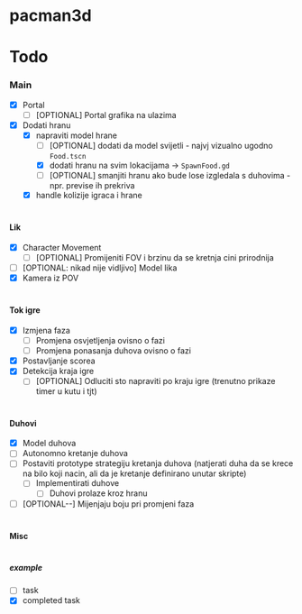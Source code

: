 # pacman3d

# Todo
### Main
- [x] Portal
  - [ ] [OPTIONAL] Portal grafika na ulazima
- [x] Dodati hranu
  - [x] napraviti model hrane
    - [ ] [OPTIONAL] dodati da model svijetli - najvj vizualno ugodno `Food.tscn`
    - [x] dodati hranu na svim lokacijama -> `SpawnFood.gd`
    - [ ] [OPTIONAL] smanjiti hranu ako bude lose izgledala s duhovima - npr. previse ih prekriva
  - [x] handle kolizije igraca i hrane
#
#### Lik
- [x] Character Movement
  - [ ] [OPTIONAL] Promijeniti FOV i brzinu da se kretnja cini prirodnija
- [ ] [OPTIONAL: nikad nije vidljivo] Model lika
- [x] Kamera iz POV
#
#### Tok igre
- [x] Izmjena faza
  - [ ] Promjena osvjetljenja ovisno o fazi
  - [ ] Promjena ponasanja duhova ovisno o fazi
- [x] Postavljanje scorea
- [x] Detekcija kraja igre
  - [ ] [OPTIONAL] Odluciti sto napraviti po kraju igre (trenutno prikaze timer u kutu i tjt)
#
#### Duhovi
- [x] Model duhova
- [ ] Autonomno kretanje duhova
- [ ] Postaviti prototype strategiju kretanja duhova (natjerati duha da se krece na bilo koji nacin, ali da je kretanje definirano unutar skripte)
  - [ ] Implementirati duhove
    - [ ] Duhovi prolaze kroz hranu
- [ ] [OPTIONAL--] Mijenjaju boju pri promjeni faza
#

#### Misc

#

##### example
- [ ] task
- [x] completed task
